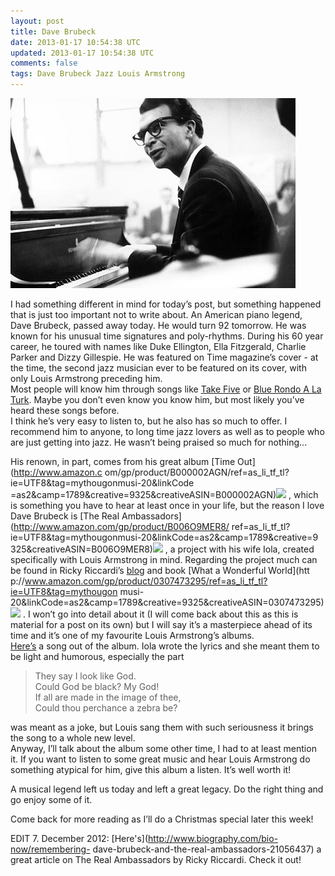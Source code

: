 ```yaml
---           
layout: post
title: Dave Brubeck
date: 2013-01-17 10:54:38 UTC
updated: 2013-01-17 10:54:38 UTC
comments: false
tags: Dave Brubeck Jazz Louis Armstrong
---
```

![](/img/2Fwww.spinner.com2Fmedia2F20122F122Fdave-brubeck-456.jpg)

I had something different in mind for today’s post, but something happened
that is just too important not to write about. An American piano legend, Dave
Brubeck, passed away today. He would turn 92 tomorrow. He was known for his
unusual time signatures and poly-rhythms. During his 60 year career, he toured
with names like Duke Ellington, Ella Fitzgerald, Charlie Parker and Dizzy
Gillespie. He was featured on Time magazine’s cover - at the time, the second
jazz musician ever to be featured on its cover, with only Louis Armstrong
preceding him.  
Most people will know him through songs like [Take
Five](http://www.youtube.com/watch?v=vmDDOFXSgAs) or [Blue Rondo A La
Turk](http://www.youtube.com/watch?v=kc34Uj8wlmE). Maybe you don’t even know
you know him, but most likely you’ve heard these songs before.  
I think he’s very easy to listen to, but he also has so much to offer. I
recommend him to anyone, to long time jazz lovers as well as to people who are
just getting into jazz. He wasn’t being praised so much for nothing...  
  
His renown, in part, comes from his great album [Time Out](http://www.amazon.c
om/gp/product/B000002AGN/ref=as_li_tf_tl?ie=UTF8&tag=mythougonmusi-20&linkCode
=as2&camp=1789&creative=9325&creativeASIN=B000002AGN)![](http://www.assoc-amazon.com/e/ir?t=mythougonmusi-20&l=as2&o=1&a=B000002AGN)
, which is something you have to hear at least once in your life, but the reason I love Dave
Brubeck is [The Real Ambassadors](http://www.amazon.com/gp/product/B006O9MER8/
ref=as_li_tf_tl?ie=UTF8&tag=mythougonmusi-20&linkCode=as2&camp=1789&creative=9
325&creativeASIN=B006O9MER8)![](http://www.assoc-amazon.com/e/ir?t=mythougonmusi-20&l=as2&o=1&a=B006O9MER8)
, a project with his wife Iola, created specifically with Louis Armstrong in mind. Regarding the
project much can be found in Ricky Riccardi’s
[blog](http://dippermouth.blogspot.com/) and book [What a Wonderful World](htt
p://www.amazon.com/gp/product/0307473295/ref=as_li_tf_tl?ie=UTF8&tag=mythougon
musi-20&linkCode=as2&camp=1789&creative=9325&creativeASIN=0307473295)![](http://www.assoc-amazon.com/e/ir?t=mythougonmusi-20&l=as2&o=1&a=0307473295)
. I won’t go into detail about it (I will come back about this as this is material
for a post on its own) but I will say it’s a masterpiece ahead of its time and
it’s one of my favourite Louis Armstrong’s albums.  
[Here’s](http://www.youtube.com/watch?v=YtTL-Z5EyEY) a song out of the album.
Iola wrote the lyrics and she meant them to be light and humorous, especially
the part  
  

> They say I look like God.  
Could God be black? My God!  
If all are made in the image of thee,  
Could thou perchance a zebra be?

  
was meant as a joke, but Louis sang them with such seriousness it brings the
song to a whole new level.  
Anyway, I’ll talk about the album some other time, I had to at least mention
it. If you want to listen to some great music and hear Louis Armstrong do
something atypical for him, give this album a listen. It’s well worth it!  
  
A musical legend left us today and left a great legacy. Do the right thing and
go enjoy some of it.  
  
Come back for more reading as I’ll do a Christmas special later this week!  
  
EDIT 7. December 2012: [Here's](http://www.biography.com/bio-now/remembering-
dave-brubeck-and-the-real-ambassadors-21056437) a great article on The Real
Ambassadors by Ricky Riccardi. Check it out!

